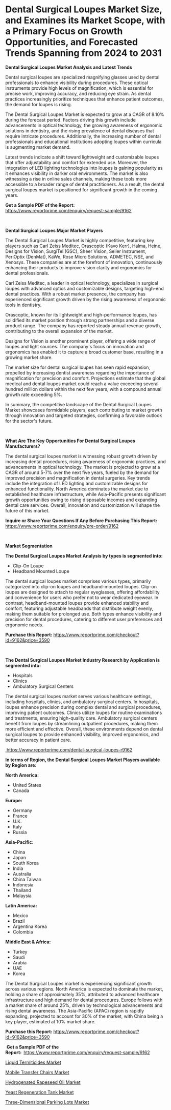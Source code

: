 <p><h1>Dental Surgical Loupes Market Size, and Examines its Market Scope, with a Primary Focus on Growth Opportunities, and Forecasted Trends Spanning from 2024 to 2031</h1></p><p><strong>Dental Surgical Loupes Market Analysis and Latest Trends</strong></p>
<p><p>Dental surgical loupes are specialized magnifying glasses used by dental professionals to enhance visibility during procedures. These optical instruments provide high levels of magnification, which is essential for precise work, improving accuracy, and reducing eye strain. As dental practices increasingly prioritize techniques that enhance patient outcomes, the demand for loupes is rising.</p><p>The Dental Surgical Loupes Market is expected to grow at a CAGR of 8.10% during the forecast period. Factors driving this growth include advancements in optical technology, the growing awareness of ergonomic solutions in dentistry, and the rising prevalence of dental diseases that require intricate procedures. Additionally, the increasing number of dental professionals and educational institutions adopting loupes within curricula is augmenting market demand.</p><p>Latest trends indicate a shift toward lightweight and customizable loupes that offer adjustability and comfort for extended use. Moreover, the integration of LED lighting technologies into loupes is gaining popularity as it enhances visibility in darker oral environments. The market is also witnessing a rise in online sales channels, making these tools more accessible to a broader range of dental practitioners. As a result, the dental surgical loupes market is positioned for significant growth in the coming years.</p></p>
<p><strong>Get a Sample PDF of the Report:&nbsp;</strong> <a href="https://www.reportprime.com/enquiry/request-sample/9162?utm_campaign=1137&utm_medium=2&utm_source=Github&utm_content=ia&utm_term=28102024&utm_id=dental-surgical-loupes">https://www.reportprime.com/enquiry/request-sample/9162</a></p>
<p>&nbsp;</p>
<p><strong>Dental Surgical Loupes Major Market Players</strong></p>
<p><p>The Dental Surgical Loupes Market is highly competitive, featuring key players such as Carl Zeiss Meditec, Orascoptic (Kavo Kerr), Halma, Heine, Designs for Vision, SurgiTel (GSC), Sheer Vision, Seiler Instrument, PeriOptix (DenMat), KaWe, Rose Micro Solutions, ADMETEC, NSE, and Xenosys. These companies are at the forefront of innovation, continuously enhancing their products to improve vision clarity and ergonomics for dental professionals.</p><p>Carl Zeiss Meditec, a leader in optical technology, specializes in surgical loupes with advanced optics and customizable designs, targeting high-end dental practices. With a robust market presence, the company has experienced significant growth driven by the rising awareness of ergonomic tools in dentistry.</p><p>Orascoptic, known for its lightweight and high-performance loupes, has solidified its market position through strong partnerships and a diverse product range. The company has reported steady annual revenue growth, contributing to the overall expansion of the market.</p><p>Designs for Vision is another prominent player, offering a wide range of loupes and light sources. The company's focus on innovation and ergonomics has enabled it to capture a broad customer base, resulting in a growing market share.</p><p>The market size for dental surgical loupes has seen rapid expansion, propelled by increasing dentist awareness regarding the importance of magnification for precision and comfort. Projections estimate that the global medical and dental loupes market could reach a value exceeding several hundred million dollars within the next few years, with a compound annual growth rate exceeding 5%.</p><p>In summary, the competitive landscape of the Dental Surgical Loupes Market showcases formidable players, each contributing to market growth through innovation and targeted strategies, confirming a favorable outlook for the sector's future.</p></p>
<p>&nbsp;</p>
<p><strong>What Are The Key Opportunities For Dental Surgical Loupes Manufacturers?</strong></p>
<p><p>The dental surgical loupes market is witnessing robust growth driven by increasing dental procedures, rising awareness of ergonomic practices, and advancements in optical technology. The market is projected to grow at a CAGR of around 5-7% over the next five years, fueled by the demand for improved precision and magnification in dental surgeries. Key trends include the integration of LED lighting and customizable designs for enhanced functionality. North America dominates the market due to established healthcare infrastructure, while Asia-Pacific presents significant growth opportunities owing to rising disposable incomes and expanding dental care services. Overall, innovation and customization will shape the future of this market.</p></p>
<p><strong>Inquire or Share Your Questions If Any Before Purchasing This Report:</strong> <a href="https://www.reportprime.com/enquiry/pre-order/9162?utm_campaign=1137&utm_medium=2&utm_source=Github&utm_content=ia&utm_term=28102024&utm_id=dental-surgical-loupes">https://www.reportprime.com/enquiry/pre-order/9162</a></p>
<p>&nbsp;</p>
<p><strong>Market Segmentation</strong></p>
<p><strong>The Dental Surgical Loupes Market Analysis by types is segmented into:</strong></p>
<p><ul><li>Clip-On Loupe</li><li>Headband Mounted Loupe</li></ul></p>
<p><p>The dental surgical loupes market comprises various types, primarily categorized into clip-on loupes and headband-mounted loupes. Clip-on loupes are designed to attach to regular eyeglasses, offering affordability and convenience for users who prefer not to wear dedicated eyewear. In contrast, headband-mounted loupes provide enhanced stability and comfort, featuring adjustable headbands that distribute weight evenly, making them suitable for prolonged use. Both types enhance visibility and precision for dental procedures, catering to different user preferences and ergonomic needs.</p></p>
<p><strong>Purchase this Report:&nbsp;</strong><a href="https://www.reportprime.com/checkout?id=9162&price=3590&utm_campaign=1137&utm_medium=2&utm_source=Github&utm_content=ia&utm_term=28102024&utm_id=dental-surgical-loupes">https://www.reportprime.com/checkout?id=9162&price=3590</a></p>
<p>&nbsp;</p>
<p><strong>The Dental Surgical Loupes Market Industry Research by Application is segmented into:</strong></p>
<p><ul><li>Hospitals</li><li>Clinics</li><li>Ambulatory Surgical Centers</li></ul></p>
<p><p>The dental surgical loupes market serves various healthcare settings, including hospitals, clinics, and ambulatory surgical centers. In hospitals, loupes enhance precision during complex dental and surgical procedures, improving patient outcomes. Clinics utilize loupes for routine examinations and treatments, ensuring high-quality care. Ambulatory surgical centers benefit from loupes by streamlining outpatient procedures, making them more efficient and effective. Overall, these environments depend on dental surgical loupes to provide enhanced visibility, improved ergonomics, and better accuracy in patient care.</p></p>
<p><a href="https://www.reportprime.com/dental-surgical-loupes-r9162?utm_campaign=1137&utm_medium=2&utm_source=Github&utm_content=ia&utm_term=28102024&utm_id=dental-surgical-loupes">&nbsp;https://www.reportprime.com/dental-surgical-loupes-r9162</a></p>
<p><strong>In terms of Region, the Dental Surgical Loupes Market Players available by Region are:</strong></p>
<p>
    <p> <strong> North America: </strong>
        <ul>
            <li>United States</li>
            <li>Canada</li>
        </ul>
        </p> 
    <p> <strong> Europe: </strong>
        <ul>
            <li>Germany</li>
            <li>France</li>
            <li>U.K.</li>
            <li>Italy</li>
            <li>Russia</li>
        </ul>
        </p> 
    <p> <strong> Asia-Pacific: </strong>
        <ul>
            <li>China</li>
            <li>Japan</li>
            <li>South Korea</li>
            <li>India</li>
            <li>Australia</li>
            <li>China Taiwan</li>
            <li>Indonesia</li>
            <li>Thailand</li>
            <li>Malaysia</li>
        </ul>
        </p> 
    <p> <strong> Latin America: </strong>
        <ul>
            <li>Mexico</li>
            <li>Brazil</li>
            <li>Argentina Korea</li>
            <li>Colombia</li>
        </ul>
        </p> 
    <p> <strong> Middle East & Africa: </strong>
        <ul>
            <li>Turkey</li>
            <li>Saudi</li>
            <li>Arabia</li>
            <li>UAE</li>
            <li>Korea</li>
        </ul>
    </p>
    </p>
<p><p>The Dental Surgical Loupes market is experiencing significant growth across various regions. North America is expected to dominate the market, holding a share of approximately 35%, attributed to advanced healthcare infrastructure and high demand for dental procedures. Europe follows with a market share of around 25%, driven by technological advancements and rising dental awareness. The Asia-Pacific (APAC) region is rapidly expanding, projected to account for 30% of the market, with China being a key player, estimated at 10% market share.</p></p>
<p><strong>Purchase this Report: </strong><a href="https://www.reportprime.com/checkout?id=9162&price=3590&utm_campaign=1137&utm_medium=2&utm_source=Github&utm_content=ia&utm_term=28102024&utm_id=dental-surgical-loupes">https://www.reportprime.com/checkout?id=9162&price=3590</a></p>
<p>&nbsp;<strong>Get a Sample PDF of the Report:&nbsp;&nbsp;</strong><a href="https://www.reportprime.com/enquiry/request-sample/9162?utm_campaign=1137&utm_medium=2&utm_source=Github&utm_content=ia&utm_term=28102024&utm_id=dental-surgical-loupes">https://www.reportprime.com/enquiry/request-sample/9162</a></p>
<p><strong></strong></p>
<p><p><a href="https://www.linkedin.com/pulse/liquid-termiticides-industry-forecast-market-shifts-strategic-i1sqf?utm_campaign=1137&utm_medium=2&utm_source=Github&utm_content=ia&utm_term=28102024&utm_id=dental-surgical-loupes">Liquid Termiticides Market</a></p><p><a href="https://github.com/kyleetroxilbu/Market-Research-Report-List-1/blob/main/mobile-transfer-chairs-market.md?utm_campaign=1137&utm_medium=2&utm_source=Github&utm_content=ia&utm_term=28102024&utm_id=dental-surgical-loupes">Mobile Transfer Chairs Market</a></p><p><a href="https://www.linkedin.com/pulse/in-depth-hydrogenated-rapeseed-oil-market-review-size-share-aph5f?utm_campaign=1137&utm_medium=2&utm_source=Github&utm_content=ia&utm_term=28102024&utm_id=dental-surgical-loupes">Hydrogenated Rapeseed Oil Market</a></p><p><a href="https://issuu.com/reportprime-2/docs/yeast-regeneration-tank-market-size_a1b0948fa4b59d?utm_campaign=1137&utm_medium=2&utm_source=Github&utm_content=ia&utm_term=28102024&utm_id=dental-surgical-loupes">Yeast Regeneration Tank Market</a></p><p><a href="https://issuu.com/reportprime-2/docs/three-dimensional-parking-lots-mark_499dcf4ebe4540?utm_campaign=1137&utm_medium=2&utm_source=Github&utm_content=ia&utm_term=28102024&utm_id=dental-surgical-loupes">Three-Dimensional Parking Lots Market</a></p></p>